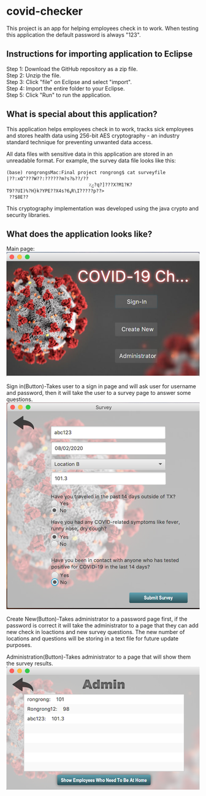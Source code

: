 # covid-checker
This project is an app for helping employees check in to work. When testing this application the default password is always "123".

## Instructions for importing application to Eclipse

Step 1: Download the GitHub repository as a zip file.  
Step 2: Unzip the file.  
Step 3: Click "file" on Eclipse and select "import".  
Step 4: Import the entire folder to your Eclipse.  
Step 5: Click "Run" to run the application.  

## What is special about this application?
This application helps employees check in to work, tracks sick employees and stores health data using 256-bit AES cryptography - an industry standard technique for preventing unwanted data access.

All data files with sensitive data in this application are stored in an unreadable format. For example, the survey data file looks like this:
```
(base) rongrongsMac:Final project rongrong$ cat surveyfile 
|??:xQ^???W??:??????m?s?ߕ??/??
                              ٪ݮ?q?]???X?M1?K?
T9??UI)%?H}k?YPE??X4s?6ߪR\Iٛ?????p??>
 ??$8E?? 
```

This cryptography implementation was developed using the java crypto and security libraries. 

## What does the application looks like?

Main page:
![img](https://raw.githubusercontent.com/rongrongwei/covid-checker/master/readme_img/main_page.png)

Sign in(Button)-Takes user to a sign in page and will ask user for username and password, then it will take the user to a survey page to answer some questions.
![img](https://raw.githubusercontent.com/rongrongwei/covid-checker/master/readme_img/survey.png)


Create New(Button)-Takes administrator to a password page first, if the password is correct it will take the administrator to a page that they can add new check in loactions and new survey questions. The new number of locations and questions will be storing in a text file for future update purposes.

Administration(Button)-Takes administrator to a page that will show them the survey results.
![img](https://raw.githubusercontent.com/rongrongwei/covid-checker/master/readme_img/adminView.png)


